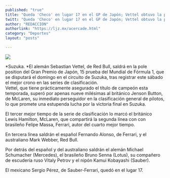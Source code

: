 ```yaml
---
published: "true"
title: "Queda 'Checo' en lugar 17 en el GP de Japón; Vettel obtuvo la pole"
twitt: "Queda 'Checo' en lugar 17 en el GP de Japón; Vettel obtuvo la pole"
author: "REDACCION"
authorlink: "https://ljz.mx/acercade.html"
category: "Deportes"
layout: "posts"

---
```

![](http://i.imgur.com/Hi4sfsim.jpg
)





*Suzuka. *El alemán Sebastian Vettel, de Red Bull, saldrá en la pole position del Gran Premio de Japón, 15 prueba del Mundial de Fórmula 1, que se disputará el domingo en el circuito de Suzuka, tras registrar este sábado el mejor crono en las series de clasificación.  
  Vettel, que tiene prácticamente asegurado el título de campeón esta temporada, superó por apenas nueve milésimas al británico Jenson Button, de McLaren, su inmediato perseguidor en la clasificación general de pilotos, lo que promete una estupenda lucha por la victoria final en Suzuka.



  El tercer mejor tiempo de la serie de clasificación lo marcó el británico Lewis Hamilton, McLaren, que compartirá la segunda línea con con brasileño Felipe Massa, Ferrari, autor del cuarto mejor tiempo.



  En tercera línea saldrán el español Fernando Alonso, de Ferrari, y el australiano Mark Webber, Red Bull.



  Por detrás del español y del australiano saldrán el alemán Michael Schumacher (Mercedes), el brasileño Bruno Senna (Lotus), su compañero de escudería ruso Vitaly Petrov y el nipón Kamui Kobayashi (Sauber).



  El mexicano Sergio Pérez, de Sauber-Ferrari, quedó en el lugar 17.

